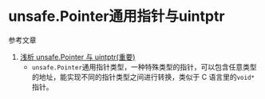 # unsafe.Pointer通用指针与uintptr

参考文章

1. [浅析 unsafe.Pointer 与 uintptr(重要)](https://www.cnblogs.com/cheyunhua/p/15899479.html)
    - `unsafe.Pointer`通用指针类型，一种特殊类型的指针，可以包含任意类型的地址，能实现不同的指针类型之间进行转换，类似于 C 语言里的`void*`指针。
